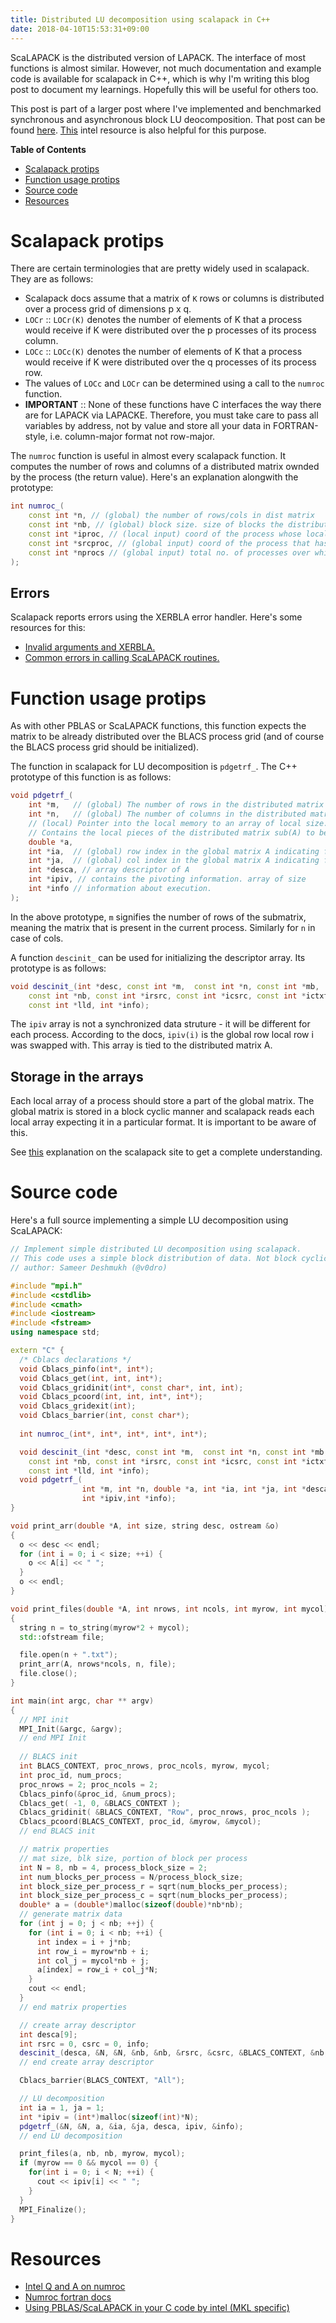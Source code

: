 ```yaml
---
title: Distributed LU decomposition using scalapack in C++
date: 2018-04-10T15:53:31+09:00
---
```


ScaLAPACK is the distributed version of LAPACK. The interface of most functions is 
almost similar. However, not much documentation and example code is available for 
scalapack in C++, which is why I'm writing this blog post to document my learnings.
Hopefully this will be useful for others too.

This post is part of a larger post where I've implemented and benchmarked synchronous 
and asynchronous block LU deocomposition. That post can be found [here](URL). [This](https://software.intel.com/en-us/mkl-developer-reference-c-p-getrf) intel resource is also helpful for this purpose.

<!-- markdown-toc start - Don't edit this section. Run M-x markdown-toc-refresh-toc -->
**Table of Contents**

- [Scalapack protips](#scalapack-protips)
- [Function usage protips](#function-usage-protips)
- [Source code](#source-code)
- [Resources](#resources)

<!-- markdown-toc end -->

# Scalapack protips

There are certain terminologies that are pretty widely used in scalapack. They are as follows:
* Scalapack docs assume that a matrix of `K` rows or columns is distributed over a process grid of dimensions p x q.
* `LOCr` :: `LOCr(K)` denotes the number of elements of K that a process would receive if K were
distributed over the p processes of its process column.
* `LOCc` :: `LOCc(K)` denotes the number of elements of K that a process would receive if K were 
distributed over the q processes of its process row.
* The values of `LOCc` and `LOCr` can be determined using a call to the `numroc` function.
* **IMPORTANT** :: None of these functions have C interfaces the way there are for LAPACK via LAPACKE. 
Therefore, you must take care to pass all variables by address, not by value and store all your data 
in FORTRAN-style, i.e. column-major format not row-major.

The `numroc` function is useful in almost every scalapack function. It computes the number of rows 
and columns of a distributed matrix ownded by the process (the return value). Here's an explanation 
alongwith the prototype:
``` cpp
int numroc_(
    const int *n, // (global) the number of rows/cols in dist matrix
    const int *nb, // (global) block size. size of blocks the distributed matrix is split into.
    const int *iproc, // (local input) coord of the process whose local array row is to be determined.
    const int *srcproc, // (global input) coord of the process that has the first row/col of distributed matrix.
    const int *nprocs // (global input) total no. of processes over which the matrix is distributed.
);
```

## Errors

Scalapack reports errors using the XERBLA error handler. Here's some resources for this:
* [Invalid arguments and XERBLA.](http://www.netlib.org/scalapack/slug/node151.html#SECTION04751000000000000000)
* [Common errors in calling ScaLAPACK routines.](http://www.netlib.org/scalapack/slug/node149.html#seccommonerrors) 


# Function usage protips

As with other PBLAS or ScaLAPACK functions, this function expects the matrix to be already distributed over the BLACS process grid (and of course the BLACS process grid should be initialized).

The function in scalapack for LU decomposition is `pdgetrf_`. The C++ prototype of this function is
as follows:
``` cpp
void pdgetrf_(
    int *m,   // (global) The number of rows in the distributed matrix sub(A)
    int *n,   // (global) The number of columns in the distributed matrix sub(A)
    // (local) Pointer into the local memory to an array of local size.
    // Contains the local pieces of the distributed matrix sub(A) to be factored.
    double *a,
    int *ia,  // (global) row index in the global matrix A indicating first row matrix sub(A)
    int *ja,  // (global) col index in the global matrix A indicating first col matrix sub(A)
    int *desca, // array descriptor of A
    int *ipiv, // contains the pivoting information. array of size
    int *info // information about execution.
);
```

In the above prototype, `m` signifies the number of rows of the submatrix, meaning
the matrix that is present in the current process. Similarly for `n` in case of cols.

A function `descinit_` can be used for initializing the descriptor array. Its prototype is as
follows:
``` cpp
void descinit_(int *desc, const int *m,  const int *n, const int *mb, 
    const int *nb, const int *irsrc, const int *icsrc, const int *ictxt, 
    const int *lld, int *info);
```

The `ipiv` array is not a synchronized data struture - it will be different for each process.
According to the docs, `ipiv(i)` is the global row local row i was swapped with. This array 
is tied to the distributed matrix A.

## Storage in the arrays

Each local array of a process should store a part of the global matrix. The global matrix is stored
in a block cyclic manner and scalapack reads each local array expecting it in a particular format.
It is important to be aware of this.

See [this](http://netlib.org/scalapack/slug/node28.html) explanation on the scalapack site to get a complete understanding.

# Source code

Here's a full source implementing a simple LU decomposition using ScaLAPACK:

``` cpp
// Implement simple distributed LU decomposition using scalapack.
// This code uses a simple block distribution of data. Not block cyclic.
// author: Sameer Deshmukh (@v0dro)

#include "mpi.h"
#include <cstdlib>
#include <cmath>
#include <iostream>
#include <fstream>
using namespace std;

extern "C" {
  /* Cblacs declarations */
  void Cblacs_pinfo(int*, int*);
  void Cblacs_get(int, int, int*);
  void Cblacs_gridinit(int*, const char*, int, int);
  void Cblacs_pcoord(int, int, int*, int*);
  void Cblacs_gridexit(int);
  void Cblacs_barrier(int, const char*);
 
  int numroc_(int*, int*, int*, int*, int*);

  void descinit_(int *desc, const int *m,  const int *n, const int *mb, 
    const int *nb, const int *irsrc, const int *icsrc, const int *ictxt, 
    const int *lld, int *info);
  void pdgetrf_(
                int *m, int *n, double *a, int *ia, int *ja, int *desca,
                int *ipiv,int *info);
}

void print_arr(double *A, int size, string desc, ostream &o)
{
  o << desc << endl;
  for (int i = 0; i < size; ++i) {
    o << A[i] << " ";
  }
  o << endl;
}

void print_files(double *A, int nrows, int ncols, int myrow, int mycol)
{
  string n = to_string(myrow*2 + mycol); 
  std::ofstream file;

  file.open(n + ".txt");
  print_arr(A, nrows*ncols, n, file);
  file.close();
}

int main(int argc, char ** argv)
{
  // MPI init
  MPI_Init(&argc, &argv);
  // end MPI Init
  
  // BLACS init
  int BLACS_CONTEXT, proc_nrows, proc_ncols, myrow, mycol;
  int proc_id, num_procs;
  proc_nrows = 2; proc_ncols = 2;
  Cblacs_pinfo(&proc_id, &num_procs);
  Cblacs_get( -1, 0, &BLACS_CONTEXT );
  Cblacs_gridinit( &BLACS_CONTEXT, "Row", proc_nrows, proc_ncols );
  Cblacs_pcoord(BLACS_CONTEXT, proc_id, &myrow, &mycol);
  // end BLACS init

  // matrix properties
  // mat size, blk size, portion of block per process
  int N = 8, nb = 4, process_block_size = 2;
  int num_blocks_per_process = N/process_block_size;
  int block_size_per_process_r = sqrt(num_blocks_per_process);
  int block_size_per_process_c = sqrt(num_blocks_per_process);
  double* a = (double*)malloc(sizeof(double)*nb*nb);
  // generate matrix data
  for (int j = 0; j < nb; ++j) {
    for (int i = 0; i < nb; ++i) {
      int index = i + j*nb;
      int row_i = myrow*nb + i;
      int col_j = mycol*nb + j;
      a[index] = row_i + col_j*N;
    }
    cout << endl;
  }
  // end matrix properties

  // create array descriptor
  int desca[9];
  int rsrc = 0, csrc = 0, info;
  descinit_(desca, &N, &N, &nb, &nb, &rsrc, &csrc, &BLACS_CONTEXT, &nb, &info);
  // end create array descriptor

  Cblacs_barrier(BLACS_CONTEXT, "All");

  // LU decomposition
  int ia = 1, ja = 1;
  int *ipiv = (int*)malloc(sizeof(int)*N);
  pdgetrf_(&N, &N, a, &ia, &ja, desca, ipiv, &info);
  // end LU decomposition

  print_files(a, nb, nb, myrow, mycol);
  if (myrow == 0 && mycol == 0) {
    for(int i = 0; i < N; ++i) {
      cout << ipiv[i] << " ";
    }
  }
  MPI_Finalize();
}
```

# Resources

* [Intel Q and A on numroc](https://software.intel.com/en-us/forums/intel-math-kernel-library/topic/288028)
* [Numroc fortran docs](http://www.netlib.org/scalapack/explore-html/d4/d48/numroc_8f_source.html) 
* [Using PBLAS/ScaLAPACK in your C code by intel (MKL specific)](https://software.intel.com/en-us/articles/using-cluster-mkl-pblasscalapack-fortran-routine-in-your-c-program) 

